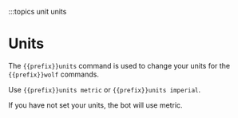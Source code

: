 :::topics unit units

# Units

The `{{prefix}}units` command is used to change your units for the `{{prefix}}wolf` commands.

Use `{{prefix}}units metric` or `{{prefix}}units imperial`.

If you have not set your units, the bot will use metric.
